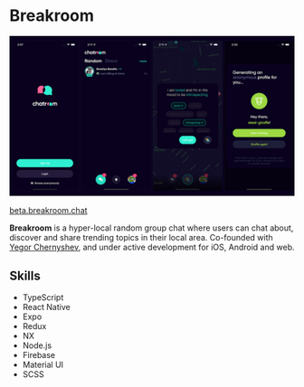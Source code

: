 # Breakroom

![breakroom-screenshot](/assets/breakroom-ss.png)

[beta.breakroom.chat](https://breakroom.chat)

**Breakroom** is a hyper-local random group chat where users can chat about, discover and share trending topics in their local area. Co-founded with [Yegor Chernyshev](https://github.com/ycherny), and under active development for iOS, Android and web.

## Skills

- TypeScript
- React Native
- Expo
- Redux
- NX
- Node.js
- Firebase
- Material UI
- SCSS
